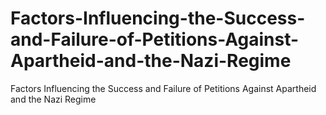 # Factors-Influencing-the-Success-and-Failure-of-Petitions-Against-Apartheid-and-the-Nazi-Regime
Factors Influencing the Success and Failure of Petitions Against Apartheid and the Nazi Regime
